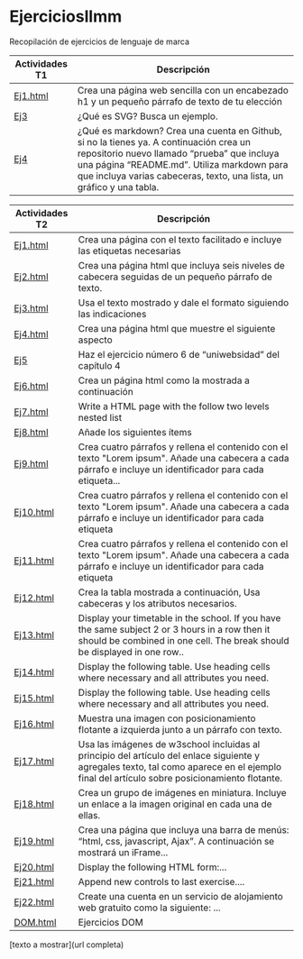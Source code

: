 # Ejerciciosllmm
Recopilación de ejercicios de lenguaje de marca


| Actividades T1| Descripción|
| ----- | ----- |
| [Ej1.html](https://github.com/celiustp/Ejerciciosllmm/blob/master/Tema%201/Ej%201.html)| Crea una página web sencilla con un encabezado h1 y un pequeño párrafo de texto de tu elección|
| [Ej3](https://github.com/celiustp/Ejerciciosllmm/blob/master/Tema%201/Ej%203)| ¿Qué es SVG? Busca un ejemplo.|
| [Ej4](https://github.com/celiustp/Prueba)| ¿Qué es markdown? Crea una cuenta en Github, si no la tienes ya. A continuación crea un repositorio nuevo llamado “prueba” que incluya una página “README.md”. Utiliza markdown para que incluya varias cabeceras, texto, una lista, un gráfico y una tabla.|

| Actividades T2| Descripción|
| ----- | ----- |
| [Ej1.html](https://github.com/celiustp/Ejerciciosllmm/blob/master/Tema%202/Ej1.html)| Crea una página con el texto facilitado e incluye las etiquetas necesarias|
| [Ej2.html](https://github.com/celiustp/Ejerciciosllmm/blob/master/Tema%202/Ej2.html)| Crea una página html que incluya seis niveles de cabecera seguidas de un pequeño párrafo de texto.|
| [Ej3.html](https://github.com/celiustp/Ejerciciosllmm/blob/master/Tema%202/Ej3.html)| Usa el texto mostrado y dale el formato siguiendo las indicaciones|
| [Ej4.html](https://github.com/celiustp/Ejerciciosllmm/blob/master/Tema%202/Ej4.html)| Crea una página html que muestre el siguiente aspecto|
| [Ej5](https://github.com/celiustp/Ejerciciosllmm/tree/master/Tema%202/ejerciciosLLMM/tema2/ejercicio5/misitio.com)| Haz el ejercicio número 6 de “uniwebsidad” del capítulo 4|
| [Ej6.html](https://github.com/celiustp/Ejerciciosllmm/blob/master/Tema%202/Ej6.html)| Crea un página html como la mostrada a continuación|
| [Ej7.html](https://github.com/celiustp/Ejerciciosllmm/blob/master/Tema%202/Ej7.html)| Write a HTML page with the follow two levels nested list|
| [Ej8.html](https://github.com/celiustp/Ejerciciosllmm/blob/master/Tema%202/Ej8.html)| Añade los siguientes ítems|
| [Ej9.html](https://github.com/celiustp/Ejerciciosllmm/blob/master/Tema%202/Ej9.html)| Crea cuatro párrafos y rellena el contenido con el texto "Lorem ipsum". Añade una cabecera a cada párrafo e incluye un identificador para cada etiqueta...|
| [Ej10.html](https://github.com/celiustp/Ejerciciosllmm/blob/master/Tema%202/Ej10.html)| Crea cuatro párrafos y rellena el contenido con el texto "Lorem ipsum". Añade una cabecera a cada párrafo e incluye un identificador para cada etiqueta|
| [Ej11.html](https://github.com/celiustp/Ejerciciosllmm/blob/master/Tema%202/Ej11.html)| Crea cuatro párrafos y rellena el contenido con el texto "Lorem ipsum". Añade una cabecera a cada párrafo e incluye un identificador para cada etiqueta|
| [Ej12.html](https://github.com/celiustp/Ejerciciosllmm/blob/master/Tema%202/Ej12.html)| Crea la tabla mostrada a continuación, Usa cabeceras y los atributos necesarios.|
| [Ej13.html](https://github.com/celiustp/Ejerciciosllmm/blob/master/Tema%202/Ej13.html)| Display your  timetable in the school. If you have the same subject 2 or 3 hours in a row then it should be combined in one cell. The break should be displayed in one row..|
| [Ej14.html](https://github.com/celiustp/Ejerciciosllmm/blob/master/Tema%202/Ej14.html)| Display the following table. Use heading cells where necessary and all attributes you need.|
| [Ej15.html](https://github.com/celiustp/Ejerciciosllmm/blob/master/Tema%202/Ej15.html)| Display the following table. Use heading cells where necessary and all attributes you need.|
| [Ej16.html](https://github.com/celiustp/Ejerciciosllmm/blob/master/Tema%202/Ej16/Ej16.html)| Muestra una imagen con posicionamiento flotante a izquierda junto a un párrafo con texto.|
| [Ej17.html](https://github.com/celiustp/Ejerciciosllmm/blob/master/Tema%202/Ej17/Ej17.html)| Usa las imágenes de w3school incluidas al principio del artículo del enlace siguiente y agregales texto, tal como aparece en el ejemplo final del artículo sobre posicionamiento flotante.|
| [Ej18.html](https://github.com/celiustp/Ejerciciosllmm/blob/master/Tema%202/Ej18/Ej18.html)| Crea un grupo de imágenes en miniatura. Incluye un enlace a la imagen original en cada una de ellas.|
| [Ej19.html](https://github.com/celiustp/Ejerciciosllmm/blob/master/Tema%202/Ej19.html)| Crea una página que incluya una barra de menús: “html, css, javascript, Ajax”. A continuación se mostrará un iFrame...|
| [Ej20.html](https://github.com/celiustp/Ejerciciosllmm/blob/master/Tema%202/Ej20.html)| Display the following HTML form:...|
| [Ej21.html](https://github.com/celiustp/Ejerciciosllmm/blob/master/Tema%202/Ej21.html)| Append new controls to last exercise....|
| [Ej22.html](https://github.com/celiustp/Ejerciciosllmm/tree/master/Tema%202/Ej22)| Create una cuenta en un servicio de alojamiento web gratuito como la siguiente: ...|
| [DOM.html](https://github.com/celiustp/Ejerciciosllmm/tree/master/Tema%202/DOM)| Ejercicios DOM|

[texto a mostrar](url completa)

